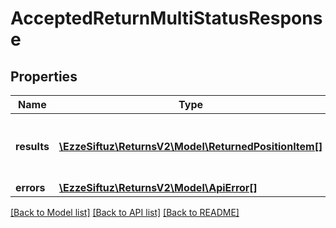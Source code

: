 # AcceptedReturnMultiStatusResponse

## Properties
Name | Type | Description | Notes
------------ | ------------- | ------------- | -------------
**results** | [**\EzzeSiftuz\ReturnsV2\Model\ReturnedPositionItem[]**](ReturnedPositionItem.md) | List of all the items received from partner | 
**errors** | [**\EzzeSiftuz\ReturnsV2\Model\ApiError[]**](ApiError.md) |  | [optional] 

[[Back to Model list]](../../README.md#documentation-for-models) [[Back to API list]](../../README.md#documentation-for-api-endpoints) [[Back to README]](../../README.md)

